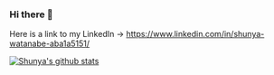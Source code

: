 ### Hi there 👋

Here is a link to my LinkedIn -> https://www.linkedin.com/in/shunya-watanabe-aba1a5151/

[![Shunya's github stats](https://github-readme-stats.vercel.app/api?username=ShunyaWatanabe)](https://github-readme-stats.vercel.app/api?username=ShunyaWatanabe)

<!--
**ShunyaWatanabe/ShunyaWatanabe** is a ✨ _special_ ✨ repository because its `README.md` (this file) appears on your GitHub profile.

Here are some ideas to get you started:

- 🔭 I’m currently working on ...
- 🌱 I’m currently learning ...
- 👯 I’m looking to collaborate on ...
- 🤔 I’m looking for help with ...
- 💬 Ask me about ...
- 📫 How to reach me: ...
- 😄 Pronouns: ...
- ⚡ Fun fact: ...
-->
